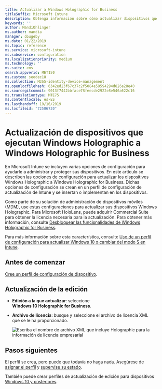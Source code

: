 ```yaml
---
title: Actualizar a Windows Holographic for Business
titleSuffix: Microsoft Intune
description: Obtenga información sobre cómo actualizar dispositivos que ejecuten Windows Holographic a Windows Holographic for Business
keywords: ''
author: MandiOhlinger
ms.author: mandia
manager: dougeby
ms.date: 01/22/2019
ms.topic: reference
ms.service: microsoft-intune
ms.subservice: configuration
ms.localizationpriority: medium
ms.technology: ''
ms.suite: ems
search.appverid: MET150
ms.custom: seodec18
ms.collection: M365-identity-device-management
ms.openlocfilehash: 6342ed23f67c37c2f5084e58594294d826a28e40
ms.sourcegitcommit: 9013f7442bbface78feecde2922e8e546a622c16
ms.translationtype: MTE75
ms.contentlocale: es-ES
ms.lasthandoff: 10/16/2019
ms.locfileid: "72506720"
---
```

# <a name="upgrade-devices-running-windows-holographic-to-windows-holographic-for-business"></a>Actualización de dispositivos que ejecutan Windows Holographic a Windows Holographic for Business

En Microsoft Intune se incluyen varias opciones de configuración para ayudarle a administrar y proteger sus dispositivos. En este artículo se describen las opciones de configuración para actualizar los dispositivos Windows Holographic a Windows Holographic for Business. Dichas opciones de configuración se crean en un perfil de configuración de actualización de Intune y se insertan o implementan en los dispositivos.

Como parte de su solución de administración de dispositivos móviles (MDM), use estas configuraciones para actualizar sus dispositivos Windows Holographic. Para Microsoft HoloLens, puede adquirir Commercial Suite para obtener la licencia necesaria para la actualización. Para obtener más información, consulte [Desbloquear las funcionalidades de Windows Holographic for Business](https://docs.microsoft.com/hololens/hololens1-upgrade-enterprise).

Para más información sobre esta característica, consulte [Uso de un perfil de configuración para actualizar Windows 10 o cambiar del modo S en Intune](../edition-upgrade-configure-windows-10.md).

## <a name="before-you-begin"></a>Antes de comenzar

[Cree un perfil de configuración de dispositivo](edition-upgrade-configure-windows-10.md#create-the-profile).

## <a name="edition-upgrade"></a>Actualización de la edición

- **Edición a la que actualizar**: seleccione **Windows 10 Holographic for Business**.
- **Archivo de licencia**: busque y seleccione el archivo de licencia XML que se le ha proporcionado.

  ![Escriba el nombre de archivo XML que incluye Holographic para la información de licencia empresarial](./media/holographic-upgrade/Holographic-edition-upgrade.png)
 
## <a name="next-steps"></a>Pasos siguientes

El perfil se crea, pero puede que todavía no haga nada. Asegúrese de [asignar el perfil](device-profile-assign.md) y [supervise su estado](../device-profile-monitor.md).

También puede crear perfiles de actualización de edición para dispositivos [Windows 10 y posteriores](edition-upgrade-windows-settings.md).
